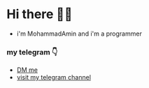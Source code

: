 # Hi there 👋😄
- i'm MohammadAmin and i'm a programmer
### my telegram :point_down:
- [DM me](https://t.me/pvwwx)
- [visit my telegram channel](https://t.me/pysources)

